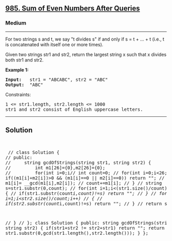 
<h2><a href="https://leetcode.com/problems/sum-of-even-numbers-after-queries/">985. Sum of Even Numbers After Queries</a></h2>
<h3>Medium</h3>
<hr>
<div><p>
For two strings s and t, we say "t divides s" if and only if s = t + ... + t (i.e., t is concatenated with itself one or more times).

Given two strings str1 and str2, return the largest string x such that x divides both str1 and str2.

 
</p>


<p><strong>Example 1:</strong></p>
<pre><strong>Input:</strong>   str1 = "ABCABC", str2 = "ABC"
<strong>Output:</strong>  "ABC"
</pre>


Constraints:
<pre>
1 <= str1.length, str2.length <= 1000
str1 and str2 consist of English uppercase letters.
</pre>
<hr>
 <h2><strong><b>Solution</b></strong></h2>
 <br>
 <pre>
 // class Solution {
// public:
//     string gcdOfStrings(string str1, string str2) {
//         int m1[26]={0},m2[26]={0};
//         for(int i=0;i<str1.size();i++)            m1[str1[i]-'A']++;
//         for(int i=0;i<str2.size();i++)            m2[str2[i]-'A']++;
        
//         int count=0;
//         for(int i=0;i<26;i++) 
//         {
//             if((m1[i]+m2[i])>0 && (m1[i]==0 || m2[i]==0)) return "";
//           m1[i]= __gcd(m1[i],m2[i]);
//           count+=m1[i];
//         }
//          string s=str1.substr(0,count);
//          for(int i=1;i<(str1.size()/count);i++)
//          {
//              if(str1.substr(count*i,count)!=s) return "";
//          }
//          for(int i=1;i<str2.size()/count;i++)
//          {
//              if(str2.substr(count*i,count)!=s) return "";
//          }
//          return s;
        
//     }
// };
class Solution {
public:
    string gcdOfStrings(string str1, string str2) {
        if(str1+str2 != str2+str1) return "";
        return str1.substr(0,gcd(str1.length(),str2.length()));
    }
};
 </pre>

